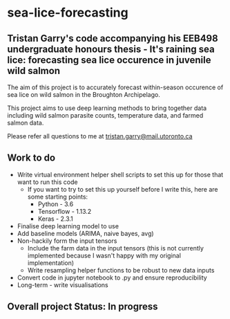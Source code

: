 # sea-lice-forecasting

## Tristan Garry's code accompanying his EEB498 undergraduate honours thesis - It's raining sea lice: forecasting sea lice occurence in juvenile wild salmon

The aim of this project is to accurately forecast within-season occurence of sea lice on wild salmon in the Broughton Archipelago. 

This project aims to use deep learning methods to bring together data including wild salmon parasite counts, temperature data, and farmed salmon data.

Please refer all questions to me at tristan.garry@mail.utoronto.ca

## Work to do

* Write virtual environment helper shell scripts to set this up for those that want to run this code
  * If you want to try to set this up yourself before I write this, here are some starting points:
    * Python - 3.6
    * Tensorflow - 1.13.2
    * Keras - 2.3.1
* Finalise deep learning model to use
* Add baseline models (ARIMA, naive bayes, avg)
* Non-hackily form the input tensors
  * Include the farm data in the input tensors (this is not currently implemented because I wasn't happy with my original implementation)
  * Write resampling helper functions to be robust to new data inputs
* Convert code in jupyter notebook to .py and ensure reproducibility
* Long-term - write visualisations 

## Overall project Status: In progress

